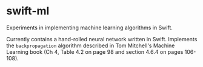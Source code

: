 # swift-ml

Experiments in implementing machine learning algorithms in Swift.

Currently contains a hand-rolled neural network written in Swift. Implements the `backpropagation` algorithm described in Tom Mitchell's Machine Learning book (Ch 4, Table 4.2 on page 98 and section 4.6.4 on pages 106-108). 

